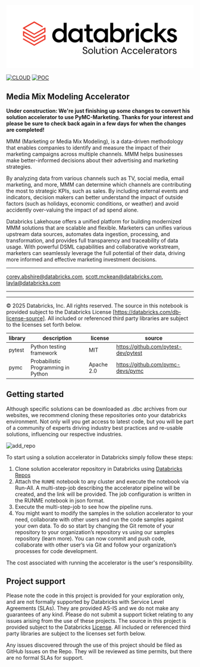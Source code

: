 ![image](https://github.com/databricks-industry-solutions/.github/raw/main/profile/solacc_logo_wide.png)

[![CLOUD](https://img.shields.io/badge/CLOUD-ALL-blue?logo=googlecloud&style=for-the-badge)](https://cloud.google.com/databricks)
[![POC](https://img.shields.io/badge/POC-10_days-green?style=for-the-badge)](https://databricks.com/try-databricks)


## Media Mix Modeling Accelerator

**Under construction: We're just finishing up some changes to convert his solution accelerator to use PyMC-Marketing. Thanks for your interest and please be sure to check back again in a few days for when the changes are completed!**

MMM (Marketing or Media Mix Modeling), is a data-driven methodology that enables companies to identify and measure the impact of their marketing campaigns across multiple channels.  MMM helps businesses make better-informed decisions about their advertising and marketing strategies. 

By analyzing data from various channels such as TV, social media, email marketing, and more, MMM can determine which channels are contributing the most to strategic KPIs, such as sales. By including external events and indicators, decision makers can better understand the impact of outside factors (such as holidays, economic conditions, or weather) and avoid accidently over-valuing the impact of ad spend alone.

Databricks Lakehouse offers a unified platform for building modernized MMM solutions that are scalable and flexible. Marketers can unifies various upstream data sources, automates data ingestion, processing, and transformation, and provides full transparency and traceability of data usage. With powerful DSML capabilities and collaborative workstream, marketers can seamlessly leverage the full potential of their data, driving more informed and effective marketing investment decisions. 


___
<corey.abshire@databricks.com>,  <scott.mckean@databricks.com>,  <layla@databricks.com>

___

<arch image>

___

&copy; 2025 Databricks, Inc. All rights reserved. The source in this notebook is provided subject to the Databricks License [https://databricks.com/db-license-source].  All included or referenced third party libraries are subject to the licenses set forth below.

| library                                | description             | license    | source                                              |
|----------------------------------------|-------------------------|------------|-----------------------------------------------------|
| pytest                                 | Python testing framework      | MIT        | https://github.com/pytest-dev/pytest                      |
| pymc | Probabilistic Programming in Python | Apache 2.0 | https://github.com/pymc-devs/pymc |

## Getting started

Although specific solutions can be downloaded as .dbc archives from our websites, we recommend cloning these repositories onto your databricks environment. Not only will you get access to latest code, but you will be part of a community of experts driving industry best practices and re-usable solutions, influencing our respective industries. 

<img width="500" alt="add_repo" src="https://user-images.githubusercontent.com/4445837/177207338-65135b10-8ccc-4d17-be21-09416c861a76.png">

To start using a solution accelerator in Databricks simply follow these steps: 

1. Clone solution accelerator repository in Databricks using [Databricks Repos](https://www.databricks.com/product/repos)
2. Attach the `RUNME` notebook to any cluster and execute the notebook via Run-All. A multi-step-job describing the accelerator pipeline will be created, and the link will be provided. The job configuration is written in the RUNME notebook in json format. 
3. Execute the multi-step-job to see how the pipeline runs. 
4. You might want to modify the samples in the solution accelerator to your need, collaborate with other users and run the code samples against your own data. To do so start by changing the Git remote of your repository  to your organization’s repository vs using our samples repository (learn more). You can now commit and push code, collaborate with other user’s via Git and follow your organization’s processes for code development.

The cost associated with running the accelerator is the user's responsibility.


## Project support 

Please note the code in this project is provided for your exploration only, and are not formally supported by Databricks with Service Level Agreements (SLAs). They are provided AS-IS and we do not make any guarantees of any kind. Please do not submit a support ticket relating to any issues arising from the use of these projects. The source in this project is provided subject to the Databricks [License](./LICENSE). All included or referenced third party libraries are subject to the licenses set forth below.

Any issues discovered through the use of this project should be filed as GitHub Issues on the Repo. They will be reviewed as time permits, but there are no formal SLAs for support. 
